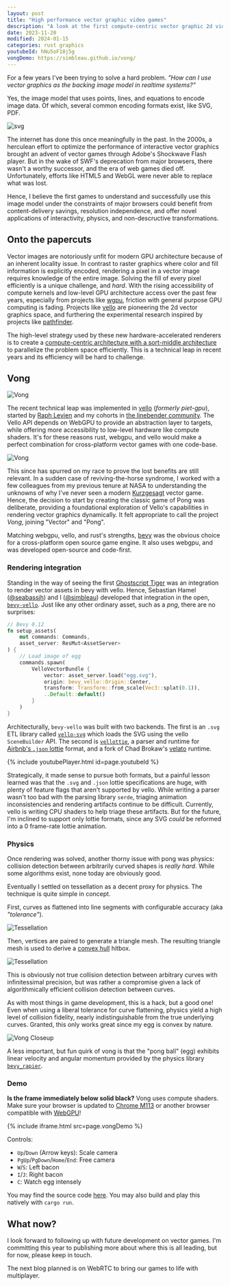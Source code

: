 ```yaml
---
layout: post
title: "High performance vector graphic video games"
description: "A look at the first compute-centric vector graphic 2d video game and where to go from here."
date: 2023-11-20
modified: 2024-01-15
categories: rust graphics
youtubeId: hNu5oF18j5g
vongDemo: https://simbleau.github.io/vong/
---
```


For a few years I've been trying to solve a hard problem. *"How can I use vector graphics as the backing image model in realtime systems?"*

Yes, the image model that uses points, lines, and equations to encode image data. Of which, several common encoding formats exist, like SVG, PDF.

![svg](/assets/Bitmap_VS_SVG.svg)

The internet has done this once meaningfully in the past. In the 2000s, a herculean effort to optimize the performance of interactive vector graphics brought an advent of vector games through Adobe's Shockwave Flash player. But in the wake of SWF's deprecation from major browsers, there wasn't a worthy successor, and the era of web games died off. Unfortunately, efforts like HTML5 and WebGL were never able to replace what was lost.

Hence, I believe the first games to understand and successfully use this image model under the constraints of major browsers could benefit from content-delivery savings, resolution independence, and offer novel applications of interactivity, physics, and non-descructive transformations.

## Onto the papercuts

Vector images are notoriously unfit for modern GPU architecture because of an inherent locality issue. In contrast to raster graphics where color and fill information is explicitly encoded, rendering a pixel in a vector image requires knowledge of the entire image. Solving the fill of every pixel efficiently is a unique challenge, and *hard*. With the rising accessibility of compute kernels and low-level GPU architecture access over the past few years, especially from projects like [wgpu](https://wgpu.rs/), friction with general purpose GPU computing is fading. Projects like [vello](https://github.com/linebender/vello) are pioneering the 2d vector graphics space, and furthering the experimental research inspired by projects like [pathfinder](https://github.com/servo/pathfinder).

The high-level strategy used by these new hardware-accelerated renderers is to create a [compute-centric architecture with a sort-middle architecture](https://raphlinus.github.io/rust/graphics/gpu/2020/06/12/sort-middle.html) to parallelize the problem space efficiently. This is a technical leap in recent years and its efficiency will be hard to challenge.

## Vong

![Vong](/assets/vong.png)

The recent technical leap was implemented in [vello](https://github.com/linebender/vello) (*formerly piet-gpu*), started by [Raph Levien](https://levien.com/) and my cohorts in [the linebender community](https://linebender.org). The Vello API depends on WebGPU to provide an abstraction layer to targets, while offering more accessibility to low-level hardware like compute shaders. It's for these reasons rust, webgpu, and vello would make a perfect combination for cross-platform vector games with one code-base.

![Vong](/assets/webgpu.svg)

This since has spurred on my race to prove the lost benefits are still relevant. In a sudden case of reviving-the-horse syndrome, I worked with a few colleagues from my previous tenure at NASA to understanding the unknowns of why I've never seen a modern [Kurzgesagt](https://www.behance.net/kurzgesagt) vector game. Hence, the decision to start by creating the classic game of Pong was deliberate, providing a foundational exploration of Vello's capabilities in rendering vector graphics dynamically. It felt appropriate to call the project *Vong*, joining "Vector" and "Pong".

Matching webgpu, vello, and rust's strengths, [bevy](https://bevyengine.org/) was the obvious choice for a cross-platform open source game engine. It also uses webgpu, and was developed open-source and code-first.

### Rendering integration

Standing in the way of seeing the first [Ghostscript Tiger](https://commons.wikimedia.org/wiki/File:Ghostscript_tiger_(original_background).svg) was an integration to render vector assets in bevy with vello. Hence, Sebastian Hamel ([@seabassjh](https://github.com/seabassjh)) and I ([@simbleau](https://github.com/simbleau)) developed that integration in the open, [`bevy-vello`](https://github.com/vectorgameexperts/bevy-vello). Just like any other ordinary asset, such as a *png*, there are no surprises:

```rust
// Bevy 0.12
fn setup_assets(
    mut commands: Commands,
    asset_server: ResMut<AssetServer>
) {
    // Load image of egg
    commands.spawn(
        VelloVectorBundle {
            vector: asset_server.load("egg.svg"),
            origin: bevy_vello::Origin::Center,
            transform: Transform::from_scale(Vec3::splat(0.1)),
            ..Default::default()
        }
    )
}
```

Architecturally, `bevy-vello` was built with two backends. The first is an `.svg` ETL library called [`vello-svg`](https://github.com/vectorgameexperts/vello-svg) which loads the SVG using the vello `SceneBuilder` API. The second is [`vellottie`](https://github.com/vectorgameexperts/vellottie), a parser and runtime for [Airbnb's `.json` lottie](https://airbnb.io/lottie/) format, and a fork of Chad Brokaw's [velato](https://github.com/linebender/velato) runtime.

{% include youtubePlayer.html id=page.youtubeId %}

Strategically, it made sense to pursue both formats, but a painful lesson learned was that the `.svg` and `.json` lottie specifications are huge, with plenty of feature flags that aren't supported by vello. While writing a parser wasn't too bad with the parsing library `serde`, triaging animation inconsistencies and rendering artifacts continue to be difficult. Currently, vello is writing CPU shaders to help triage these artifacts. But for the future, I'm inclined to support only lottie formats, since any SVG *could* be reformed into a 0 frame-rate lottie animation.

### Physics

Once rendering was solved, another thorny issue with pong was physics: collision detection between arbitrarily curved shapes is *really hard*. While some algorithms exist, none today are obviously good.

Eventually I settled on tessellation as a decent proxy for physics. The technique is quite simple in concept.

First, curves as flattened into line segments with configurable accuracy (aka *"tolerance"*).

![Tessellation](/assets/Flattening.svg)

Then, vertices are paired to generate a triangle mesh. The resulting triangle mesh is used to derive a [convex hull](https://en.wikipedia.org/wiki/Convex_hull_algorithms) hitbox.

![Tessellation](/assets/Tessellation.svg)

This is obviously not true collision detection between arbitrary curves with infinitessimal precision, but was rather a compromise given a lack of algorithmically efficient collision detection between curves.

As with most things in game development, this is a hack, but a good one! Even when using a liberal tolerance for curve flattening, physics yield a high level of collision fidelity, nearly indistinguishable from the true underlying curves. Granted, this only works great since my egg is convex by nature.

![Vong Closeup](/assets/vong-closeup.png)

A less important, but fun quirk of vong is that the "pong ball" (egg) exhibits linear velocity and angular momentum provided by the physics library [`bevy_rapier`](https://rapier.rs/).

### Demo

**Is the frame immediately below solid black?** Vong uses compute shaders. Make sure your browser is updated to [Chrome M113](https://chromestatus.com/feature/6213121689518080) or another browser compatible with [WebGPU](https://caniuse.com/?search=webgpu)!

{% include iframe.html src=page.vongDemo %}

Controls:

- `Up`/`Down` (Arrow keys): Scale camera
- `PgUp`/`PgDown`/`Home`/`End`: Free camera
- `W`/`S`: Left bacon
- `I`/`J`: Right bacon
- `C`: Watch egg intensely

You may find the source code [here](https://github.com/simbleau/vong). You may also build and play this natively with `cargo run`.

## What now?

I look forward to following up with future development on vector games. I'm committing this year to publishing more about where this is all leading, but for now, please keep in touch.

The next blog planned is on WebRTC to bring our games to life with multiplayer.
